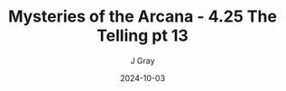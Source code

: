 ---
title: 'Mysteries of the Arcana - 4.25 The Telling pt 13'
alt: 'Mysteries of the Arcana'
date: '2024-10-03'
author: 'J Gray'
artist: 'Keira'
---